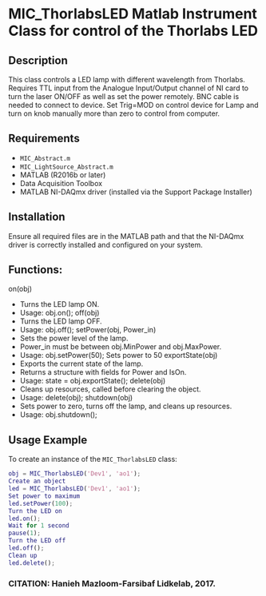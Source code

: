 # MIC_ThorlabsLED Matlab Instrument Class for control of the Thorlabs LED
## Description
This class controls a LED lamp with different wavelength from Thorlabs.
Requires TTL input from the Analogue Input/Output channel of NI card
to turn the laser ON/OFF as well as set the power remotely.
BNC cable is needed to connect to device.
Set Trig=MOD on control device for Lamp and turn on knob manually
more than zero to control from computer.
## Requirements
- `MIC_Abstract.m`
- `MIC_LightSource_Abstract.m`
- MATLAB (R2016b or later)
- Data Acquisition Toolbox
- MATLAB NI-DAQmx driver (installed via the Support Package Installer)
## Installation
Ensure all required files are in the MATLAB path and that the NI-DAQmx driver is correctly installed and configured on your system.
## Functions:
on(obj)
- Turns the LED lamp ON.
- Usage: obj.on();
off(obj)
- Turns the LED lamp OFF.
- Usage: obj.off();
setPower(obj, Power_in)
- Sets the power level of the lamp.
- Power_in must be between obj.MinPower and obj.MaxPower.
- Usage: obj.setPower(50);  Sets power to 50
exportState(obj)
- Exports the current state of the lamp.
- Returns a structure with fields for Power and IsOn.
- Usage: state = obj.exportState();
delete(obj)
- Cleans up resources, called before clearing the object.
- Usage: delete(obj);
shutdown(obj)
- Sets power to zero, turns off the lamp, and cleans up resources.
- Usage: obj.shutdown();
## Usage Example
To create an instance of the `MIC_ThorlabsLED` class:
```matlab
obj = MIC_ThorlabsLED('Dev1', 'ao1');
Create an object
led = MIC_ThorlabsLED('Dev1', 'ao1');
Set power to maximum
led.setPower(100);
Turn the LED on
led.on();
Wait for 1 second
pause(1);
Turn the LED off
led.off();
Clean up
led.delete();
```
### CITATION: Hanieh Mazloom-Farsibaf  Lidkelab, 2017.
